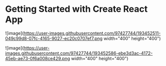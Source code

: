# Getting Started with Create React App

![image](https://user-images.githubusercontent.com/97427744/193452511-049c99d8-07fc-4165-9027-ec20c0707ef7.png width="400" height="400")

![image](https://user-images.githubusercontent.com/97427744/193452586-ebe3d3ac-4172-45eb-ae73-0f6a008ce429.png width="400" height="400")


